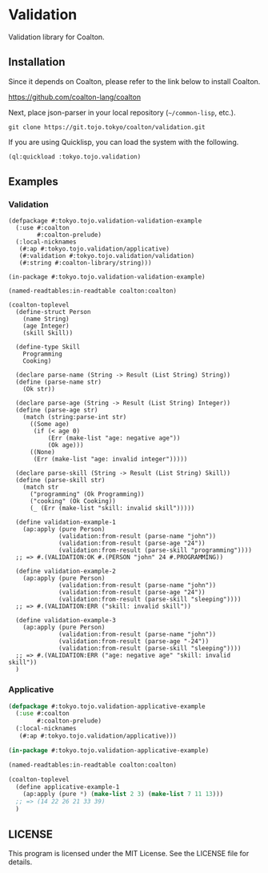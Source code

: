 # Validation

Validation library for Coalton.

## Installation

Since it depends on Coalton, please refer to the link below to install Coalton.

https://github.com/coalton-lang/coalton

Next, place json-parser in your local repository (`~/common-lisp`, etc.).

```shell
git clone https://git.tojo.tokyo/coalton/validation.git
```

If you are using Quicklisp, you can load the system with the following.

```lisp
(ql:quickload :tokyo.tojo.validation)
```

## Examples

### Validation

```
(defpackage #:tokyo.tojo.validation-validation-example
  (:use #:coalton
        #:coalton-prelude)
  (:local-nicknames
   (#:ap #:tokyo.tojo.validation/applicative)
   (#:validation #:tokyo.tojo.validation/validation)
   (#:string #:coalton-library/string)))

(in-package #:tokyo.tojo.validation-validation-example)

(named-readtables:in-readtable coalton:coalton)

(coalton-toplevel
  (define-struct Person
    (name String)
    (age Integer)
    (skill Skill))

  (define-type Skill
    Programming
    Cooking)

  (declare parse-name (String -> Result (List String) String))
  (define (parse-name str)
    (Ok str))

  (declare parse-age (String -> Result (List String) Integer))
  (define (parse-age str)
    (match (string:parse-int str)
      ((Some age)
       (if (< age 0)
           (Err (make-list "age: negative age"))
           (Ok age)))
      ((None)
       (Err (make-list "age: invalid integer")))))

  (declare parse-skill (String -> Result (List String) Skill))
  (define (parse-skill str)
    (match str
      ("programming" (Ok Programming))
      ("cooking" (Ok Cooking))
      (_ (Err (make-list "skill: invalid skill")))))

  (define validation-example-1
    (ap:apply (pure Person)
              (validation:from-result (parse-name "john"))
              (validation:from-result (parse-age "24"))
              (validation:from-result (parse-skill "programming"))))
  ;; => #.(VALIDATION:OK #.(PERSON "john" 24 #.PROGRAMMING))

  (define validation-example-2
    (ap:apply (pure Person)
              (validation:from-result (parse-name "john"))
              (validation:from-result (parse-age "24"))
              (validation:from-result (parse-skill "sleeping"))))
  ;; => #.(VALIDATION:ERR ("skill: invalid skill"))

  (define validation-example-3
    (ap:apply (pure Person)
              (validation:from-result (parse-name "john"))
              (validation:from-result (parse-age "-24"))
              (validation:from-result (parse-skill "sleeping"))))
  ;; => #.(VALIDATION:ERR ("age: negative age" "skill: invalid skill"))
  )
```

### Applicative

```lisp
(defpackage #:tokyo.tojo.validation-applicative-example
  (:use #:coalton
        #:coalton-prelude)
  (:local-nicknames
   (#:ap #:tokyo.tojo.validation/applicative)))

(in-package #:tokyo.tojo.validation-applicative-example)

(named-readtables:in-readtable coalton:coalton)

(coalton-toplevel
  (define applicative-example-1
    (ap:apply (pure *) (make-list 2 3) (make-list 7 11 13)))
  ;; => (14 22 26 21 33 39)
  )
```

## LICENSE

This program is licensed under the MIT License. See the LICENSE file for details.


